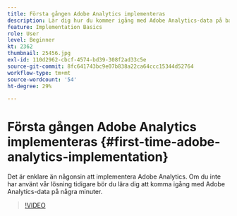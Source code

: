 ```yaml
---
title: Första gången Adobe Analytics implementeras
description: Lär dig hur du kommer igång med Adobe Analytics-data på bara några minuter.
feature: Implementation Basics
role: User
level: Beginner
kt: 2362
thumbnail: 25456.jpg
exl-id: 110d2962-cbcf-4574-bd39-308f2ad33c5e
source-git-commit: 8fc641743bc9e07b838a22ca64ccc15344d52764
workflow-type: tm+mt
source-wordcount: '54'
ht-degree: 29%

---
```


# Första gången Adobe Analytics implementeras {#first-time-adobe-analytics-implementation}

Det är enklare än någonsin att implementera Adobe Analytics. Om du inte har använt vår lösning tidigare bör du lära dig att komma igång med Adobe Analytics-data på några minuter.

>[!VIDEO](https://video.tv.adobe.com/v/25456/?quality=12&learn=on)